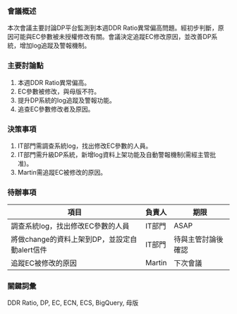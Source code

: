 ### 會議概述
本次會議主要討論DP平台監測到本週DDR Ratio異常偏高問題。經初步判斷，原因可能與EC參數被未授權修改有關。會議決定追蹤EC修改原因，並改善DP系統，增加log追蹤及警報機制。

### 主要討論點
1. 本週DDR Ratio異常偏高。
2. EC參數被修改，與母版不符。
3. 提升DP系統的log追蹤及警報功能。
4. 追查EC參數修改者及原因。

### 決策事項
1. IT部門需調查系統log，找出修改EC參數的人員。
2. IT部門需升級DP系統，新增log資料上架功能及自動警報機制(需經主管批准)。
3. Martin需追蹤EC被修改的原因。

### 待辦事項
| 項目 | 負責人 | 期限 |
|---|---|---|
| 調查系統log，找出修改EC參數的人員 | IT部門 | ASAP |
| 將做change的資料上架到DP，並設定自動alert信件 | IT部門 |  待與主管討論後確認 |
| 追蹤EC被修改的原因 | Martin |  下次會議 |

### 關鍵詞彙
DDR Ratio, DP, EC, ECN, ECS, BigQuery,  母版